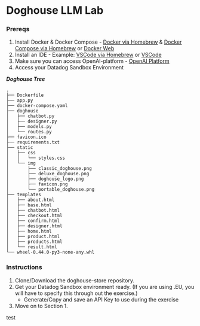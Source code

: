 # Doghouse LLM Lab

### Prereqs

1. Install Docker & Docker Compose - [Docker via Homebrew](https://formulae.brew.sh/formula/docker) & [Docker Compose via Homebrew](https://formulae.brew.sh/formula/docker-compose) or [Docker Web](https://www.docker.com/products/docker-desktop/)
2. Install an IDE - Example: [VSCode via Homebrew](https://formulae.brew.sh/cask/visual-studio-code) or [VSCode](https://code.visualstudio.com/)
3. Make sure you can access OpenAI-platform - [OpenAI Platform](https://platform.openai.com/)
4. Access your Datadog Sandbox Environment

***Doghouse Tree***
```
.
├── Dockerfile
├── app.py
├── docker-compose.yaml
├── doghouse
│   ├── chatbot.py
│   ├── designer.py
│   ├── models.py
│   └── routes.py
├── favicon.ico
├── requirements.txt
├── static
│   ├── css
│   │   └── styles.css
│   └── img
│       ├── classic_doghouse.png
│       ├── deluxe_doghouse.png
│       ├── doghouse_logo.png
│       ├── favicon.png
│       └── portable_doghouse.png
├── templates
│   ├── about.html
│   ├── base.html
│   ├── chatbot.html
│   ├── checkout.html
│   ├── confirm.html
│   ├── designer.html
│   ├── home.html
│   ├── product.html
│   ├── products.html
│   └── result.html
└── wheel-0.44.0-py3-none-any.whl
```

### Instructions

1. Clone/Download the doghouse-store repository.
2. Get your Datadog Sandbox environment ready. (If you are using .EU, you will have to specify this through out the exercise.)
   - Generate/Copy and save an API Key to use during the exercise
3. Move on to Section 1.


test
